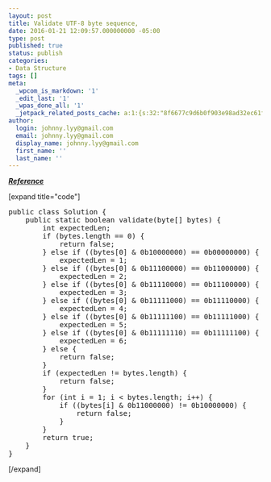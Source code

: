 ```yaml
---
layout: post
title: Validate UTF-8 byte sequence,
date: 2016-01-21 12:09:57.000000000 -05:00
type: post
published: true
status: publish
categories:
- Data Structure
tags: []
meta:
  _wpcom_is_markdown: '1'
  _edit_last: '1'
  _wpas_done_all: '1'
  _jetpack_related_posts_cache: a:1:{s:32:"8f6677c9d6b0f903e98ad32ec61f8deb";a:2:{s:7:"expires";i:1466554782;s:7:"payload";a:3:{i:0;a:1:{s:2:"id";i:1054;}i:1;a:1:{s:2:"id";i:2075;}i:2;a:1:{s:2:"id";i:472;}}}}
author:
  login: johnny.lyy@gmail.com
  email: johnny.lyy@gmail.com
  display_name: johnny.lyy@gmail.com
  first_name: ''
  last_name: ''
---
```

<p><strong><em><a href="https://en.wikipedia.org/wiki/UTF-8#Description">Reference</a></em></strong></p>
<p>[expand title="code"]</p>
<pre>
public class Solution {
    public static boolean validate(byte[] bytes) {
        int expectedLen;
        if (bytes.length == 0) {
            return false;
        } else if ((bytes[0] & 0b10000000) == 0b00000000) {
            expectedLen = 1;
        } else if ((bytes[0] & 0b11100000) == 0b11000000) {
            expectedLen = 2;
        } else if ((bytes[0] & 0b11110000) == 0b11100000) {
            expectedLen = 3;
        } else if ((bytes[0] & 0b11111000) == 0b11110000) {
            expectedLen = 4;
        } else if ((bytes[0] & 0b11111100) == 0b11111000) {
            expectedLen = 5;
        } else if ((bytes[0] & 0b11111110) == 0b11111100) {
            expectedLen = 6;
        } else {
            return false;
        }
        if (expectedLen != bytes.length) {
            return false;
        }
        for (int i = 1; i < bytes.length; i++) {
            if ((bytes[i] & 0b11000000) != 0b10000000) {
                return false;
            }
        }
        return true;
    }
}
</pre>
<p>[/expand]</p>
